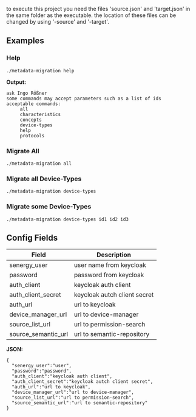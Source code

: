 to execute this project you need the files 'source.json' and 'target.json' in the same folder as the executable.
the location of these files can be changed by using '-source' and '-target'.

## Examples

### Help
```
./metadata-migration help
```
**Output:**
```
ask Ingo Rößner
some commands may accept parameters such as a list of ids
acceptable commands:
     all
     characteristics
     concepts
     device-types
     help
     protocols
```

### Migrate All
```
./metadata-migration all
```

### Migrate all Device-Types
```
./metadata-migration device-types
```

### Migrate some Device-Types
```
./metadata-migration device-types id1 id2 id3
```

## Config Fields

| Field               | Description                  |
|---------------------|------------------------------|
| senergy_user        | user name from keycloak      |
| password            | password from keycloak       |
| auth_client         | keycloak auth client         |
| auth_client_secret  | keycloak autch client secret |
| auth_url            | url to keycloak              |
| device_manager_url  | url to device-manager        |
| source_list_url     | url to permission-search     |
| source_semantic_url | url to semantic-repository   |

**JSON:**
```
{
  "senergy_user":"user",
  "password":"password",
  "auth_client":"keycloak auth client",
  "auth_client_secret":"keycloak autch client secret",
  "auth_url":"url to keycloak",
  "device_manager_url":"url to device-manager",
  "source_list_url":"url to permission-search",
  "source_semantic_url":"url to semantic-repository"
}
```